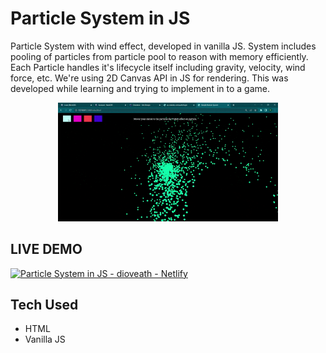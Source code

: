 # Particle System in JS

Particle System with wind effect, developed in vanilla JS. System includes pooling of particles from particle pool to reason with memory efficiently. Each Particle handles it's lifecycle itself including gravity, velocity, wind force, etc. We're using 2D Canvas API in JS for rendering. This was developed while learning and trying to implement in to a game.

<p align="center">
	<img alt="Particle System in JS" src="demo.gif" width="70%"/>
</p>

## LIVE DEMO

[![Particle System in JS - dioveath - Netlify](https://img.shields.io/badge/netlify-%23000000.svg?style=for-the-badge&logo=netlify&logoColor=#violet)](https://particlesystems.netlify.app/)

## Tech Used

- HTML
- Vanilla JS
